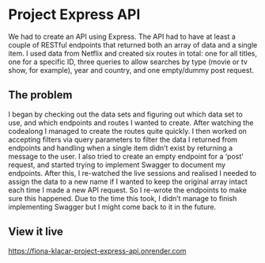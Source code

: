 # Project Express API

We had to create an API using Express. The API had to have at least a couple of RESTful endpoints that returned both an array of data and a single item. I used data from Netflix and created six routes in total: one for all titles, one for a specific ID, three queries to allow searches by type (movie or tv show, for example), year and country, and one empty/dummy post request. 

## The problem

I began by checking out the data sets and figuring out which data set to use, and which endpoints and routes I wanted to create. After watching the codealong I managed to create the routes quite quickly. I then worked on accepting filters via query parameters to filter the data I returned from endpoints and handling when a single item didn’t exist by returning a message to the user. I also tried to create an empty endpoint for a ‘post’ request, and started trying to implement Swagger to document my endpoints. After this, I re-watched the live sessions and realised I needed to assign the data to a new name if I wanted to keep the original array intact each time I made a new API request. So I re-wrote the endpoints to make sure this happened. Due to the time this took, I didn’t manage to finish implementing Swagger but I might come back to it in the future. 

## View it live

https://fiona-klacar-project-express-api.onrender.com
